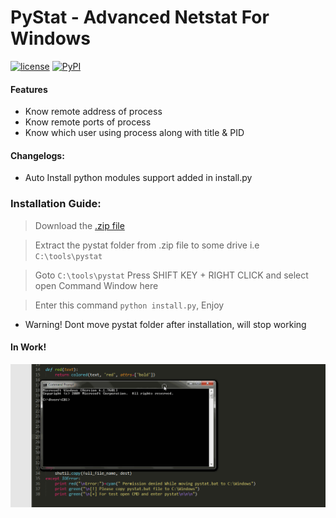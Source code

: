 # PyStat - Advanced Netstat For Windows
[![license](https://img.shields.io/github/license/mashape/apistatus.svg)](https://www.roothaxor.in)
[![PyPI](https://img.shields.io/pypi/status/Django.svg)](https://github.com/roothaxor/The-Password-Manager)

#### Features
 * Know remote address of process
 * Know remote ports of process
 * Know which user using process along with title & PID

#### Changelogs:
 * Auto Install python modules support added in install.py

### Installation Guide:  
> Download the [.zip file](https://github.com/roothaxor/PyStat/archive/master.zip)

> Extract the pystat folder from .zip file to some drive i.e `C:\tools\pystat`

> Goto `C:\tools\pystat` Press SHIFT KEY + RIGHT CLICK and select open Command Window here

> Enter this command `python install.py`, Enjoy

 * Warning! Dont move pystat folder after installation, will stop working

#### In Work!
<p align='center'>
  <img src="gif.gif">
</p>
